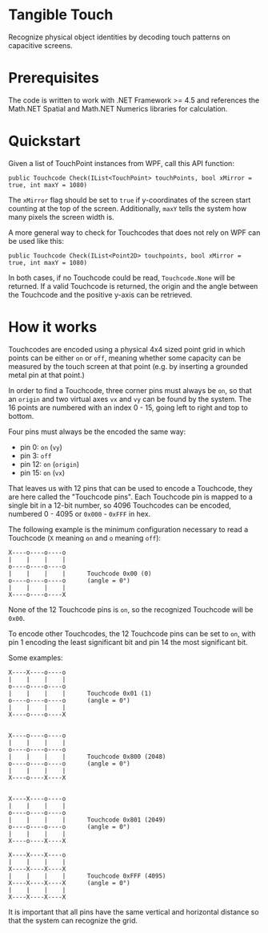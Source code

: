 # Tangible Touch
Recognize physical object identities by decoding touch patterns on capacitive screens.

# Prerequisites
The code is written to work with .NET Framework >= 4.5 and references the Math.NET Spatial and Math.NET Numerics libraries for calculation.

# Quickstart
Given a list of TouchPoint instances from WPF, call this API function:
```
public Touchcode Check(IList<TouchPoint> touchPoints, bool xMirror = true, int maxY = 1080)
``` 

The `xMirror` flag should be set to `true` if y-coordinates of the screen start counting at the top of the screen. Additionally, `maxY` tells the system how many pixels the screen width is.

A more general way to check for Touchcodes that does not rely on WPF can be used like this:

```
public Touchcode Check(IList<Point2D> touchpoints, bool xMirror = true, int maxY = 1080)
```

In both cases, if no Touchcode could be read, `Touchcode.None` will be returned. If a valid Touchcode is returned, the origin and the angle between the Touchcode and the positive y-axis can be retrieved.


# How it works
Touchcodes are encoded using a physical 4x4 sized point grid in which points can be either `on` or `off`, meaning whether some capacity can be measured by the touch screen at that point (e.g. by inserting a grounded metal pin at that point.)

In order to find a Touchcode, three corner pins must always be `on`, so that an `origin` and two virtual axes `vx` and `vy` can be found by the system. The 16 points are numbered with an index 0 - 15, going left to right and top to bottom. 

Four pins must always be the encoded the same way:
  - pin  0: `on` (`vy`)
  - pin  3: `off`
  - pin 12: `on` (`origin`)
  - pin 15: `on` (`vx`)
  
That leaves us with 12 pins that can be used to encode a Touchcode, they are here called the "Touchcode pins". Each Touchcode pin is mapped to a single bit in a 12-bit number, so 4096 Touchcodes can be encoded, numbered 0 - 4095 or `0x000` - `0xFFF`  in hex.

The following example is the minimum configuration necessary to read a Touchcode (`X` meaning `on` and `o` meaning `off`):
  
```
X----o----o----o  
|    |    |    |  
o----o----o----o  
|    |    |    |      Touchcode 0x00 (0)
o----o----o----o      (angle = 0°)
|    |    |    |  
X----o----o----X  
```

None of the 12 Touchcode pins is `on`, so the recognized Touchcode will be `0x00`.

To encode other Touchcodes, the 12 Touchcode pins can be set to `on`, with pin 1 encoding the least significant bit and pin 14 the most significant bit. 

Some examples:

```
X----X----o----o  
|    |    |    |  
o----o----o----o  
|    |    |    |      Touchcode 0x01 (1)
o----o----o----o      (angle = 0°)
|    |    |    |  
X----o----o----X  


X----o----o----o  
|    |    |    |  
o----o----o----o  
|    |    |    |      Touchcode 0x800 (2048)
o----o----o----o      (angle = 0°)
|    |    |    |  
X----o----X----X  


X----X----o----o  
|    |    |    |  
o----o----o----o  
|    |    |    |      Touchcode 0x801 (2049)
o----o----o----o      (angle = 0°)
|    |    |    |  
X----o----X----X  

X----X----X----o  
|    |    |    |  
X----X----X----X  
|    |    |    |      Touchcode 0xFFF (4095)
X----X----X----X      (angle = 0°)
|    |    |    |  
X----X----X----X  
```

It is important that all pins have the same vertical and horizontal distance so that the system can recognize the grid.